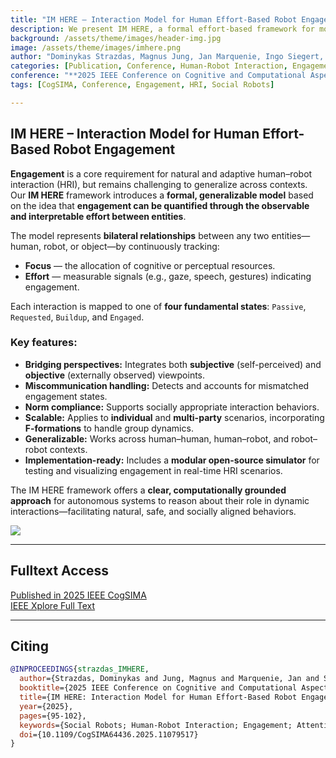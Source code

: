 ```yaml
---
title: "IM HERE – Interaction Model for Human Effort-Based Robot Engagement"
description: We present IM HERE, a formal effort-based framework for modeling engagement across human–robot, human–human, and robot–robot interaction. It captures relational dynamics, supports group interactions, and offers a modular implementation for real-world robotic systems.
background: /assets/theme/images/header-img.jpg
image: /assets/theme/images/imhere.png
author: "Dominykas Strazdas, Magnus Jung, Jan Marquenie, Ingo Siegert, Ayoub Al-Hamadi"
categories: [Publication, Conference, Human-Robot Interaction, Engagement]
conference: "**2025 IEEE Conference on Cognitive and Computational Aspects of Situation Management (CogSIMA)**"
tags: [CogSIMA, Conference, Engagement, HRI, Social Robots]

---
```


## IM HERE – Interaction Model for Human Effort-Based Robot Engagement

**Engagement** is a core requirement for natural and adaptive human–robot interaction (HRI), but remains challenging to generalize across contexts.  
Our **IM HERE** framework introduces a **formal, generalizable model** based on the idea that **engagement can be quantified through the observable and interpretable effort between entities**.

The model represents **bilateral relationships** between any two entities—human, robot, or object—by continuously tracking:
- **Focus** — the allocation of cognitive or perceptual resources.
- **Effort** — measurable signals (e.g., gaze, speech, gestures) indicating engagement.

Each interaction is mapped to one of **four fundamental states**:
`Passive`, `Requested`, `Buildup`, and `Engaged`.

### Key features:
- **Bridging perspectives:** Integrates both **subjective** (self-perceived) and **objective** (externally observed) viewpoints.
- **Miscommunication handling:** Detects and accounts for mismatched engagement states.
- **Norm compliance:** Supports socially appropriate interaction behaviors.
- **Scalable:** Applies to **individual** and **multi-party** scenarios, incorporating **F-formations** to handle group dynamics.
- **Generalizable:** Works across human–human, human–robot, and robot–robot contexts.
- **Implementation-ready:** Includes a **modular open-source simulator** for testing and visualizing engagement in real-time HRI scenarios.

The IM HERE framework offers a **clear, computationally grounded approach** for autonomous systems to reason about their role in dynamic interactions—facilitating natural, safe, and socially aligned behaviors.

![](/enabling/assets/theme/images/imhere.png)

---

## Fulltext Access  
[Published in 2025 IEEE CogSIMA](https://ieeexplore.ieee.org/xpl/conhome/11079407/proceeding)  
[IEEE Xplore Full Text](https://ieeexplore.ieee.org/abstract/document/11079517)

---

## Citing

```bibtex
@INPROCEEDINGS{strazdas_IMHERE,
  author={Strazdas, Dominykas and Jung, Magnus and Marquenie, Jan and Siegert, Ingo and Al-Hamadi, Ayoub},
  booktitle={2025 IEEE Conference on Cognitive and Computational Aspects of Situation Management (CogSIMA)}, 
  title={IM HERE: Interaction Model for Human Effort-Based Robot Engagement}, 
  year={2025},
  pages={95-102},
  keywords={Social Robots; Human-Robot Interaction; Engagement; Attention Estimation; F-formation; Autonomous Systems},
  doi={10.1109/CogSIMA64436.2025.11079517}
}

